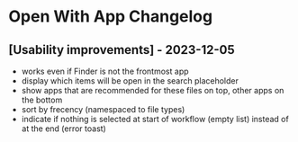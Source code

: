 # Open With App Changelog

## [Usability improvements] - 2023-12-05

- works even if Finder is not the frontmost app
- display which items will be open in the search placeholder
- show apps that are recommended for these files on top, other apps on the bottom
- sort by frecency (namespaced to file types)
- indicate if nothing is selected at start of workflow (empty list) instead of at the end (error toast)